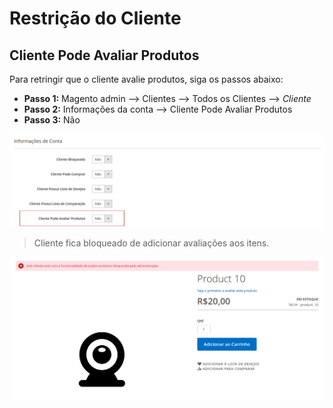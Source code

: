# Restrição do Cliente

## Cliente Pode Avaliar Produtos

Para retringir que o cliente avalie produtos, siga os passos abaixo:
  - **Passo 1:** Magento admin --> Clientes --> Todos os Clientes --> _Cliente_
  - **Passo 2:** Informações da conta --> Cliente Pode Avaliar Produtos
  - **Passo 3:** Não

![ScreenShot](https://github.com/santanaluc94/Magezil_CustomerBlock/blob/master/Readme/Images/pt_BR/configuracao-avaliar.jpg)

> Cliente fica bloqueado de adicionar avaliações aos itens.

![ScreenShot](https://github.com/santanaluc94/Magezil_CustomerBlock/blob/master/Readme/Images/pt_BR/05-avaliar-produtos.jpg)
